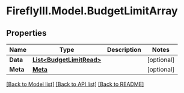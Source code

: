 # FireflyIII.Model.BudgetLimitArray
## Properties

Name | Type | Description | Notes
------------ | ------------- | ------------- | -------------
**Data** | [**List&lt;BudgetLimitRead&gt;**](BudgetLimitRead.md) |  | [optional] 
**Meta** | [**Meta**](Meta.md) |  | [optional] 

[[Back to Model list]](../README.md#documentation-for-models) [[Back to API list]](../README.md#documentation-for-api-endpoints) [[Back to README]](../README.md)

